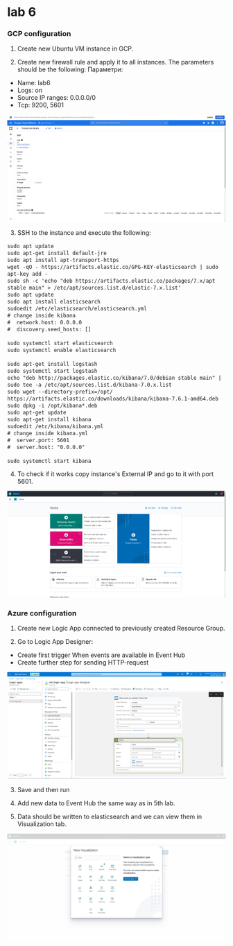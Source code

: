 # lab 6
### GCP configuration

1. Create new Ubuntu VM instance in GCP.

2. Create new firewall rule and apply it to all instances. The parameters should be the following:
Параметри:
* Name: lab6
* Logs: on
* Source IP ranges: 0.0.0.0/0
* Tcp: 9200, 5601

![ssh-hd-insight](../img/6/1.png) 

3. SSH to the instance and execute the following:
```
sudo apt update
sudo apt-get install default-jre
sudo apt install apt-transport-https
wget -qO - https://artifacts.elastic.co/GPG-KEY-elasticsearch | sudo apt-key add -
sudo sh -c 'echo "deb https://artifacts.elastic.co/packages/7.x/apt stable main" > /etc/apt/sources.list.d/elastic-7.x.list'
sudo apt update
sudo apt install elasticsearch
sudoedit /etc/elasticsearch/elasticsearch.yml
# change inside kibana
#  network.host: 0.0.0.0
#  discovery.seed_hosts: []

sudo systemctl start elasticsearch
sudo systemctl enable elasticsearch

sudo apt-get install logstash
sudo systemctl start logstash
echo "deb http://packages.elastic.co/kibana/7.0/debian stable main" | sudo tee -a /etc/apt/sources.list.d/kibana-7.0.x.list
sudo wget --directory-prefix=/opt/ https://artifacts.elastic.co/downloads/kibana/kibana-7.6.1-amd64.deb
sudo dpkg -i /opt/kibana*.deb
sudo apt-get update
sudo apt-get install kibana
sudoedit /etc/kibana/kibana.yml
# change inside kibana.yml
#  server.port: 5601
#  server.host: "0.0.0.0"

sudo systemctl start kibana
```

4. To check if it works copy instance's External IP and go to it with port 5601.

![ssh-hd-insight](../img/6/3.png)

### Azure configuration

1. Create new Logic App connected to previously created Resource Group.

2. Go to Logic App Designer:
* Create first trigger When events are available in Event Hub
* Create further step for sending HTTP-request

![ssh-hd-insight](../img/6/4.png)

3. Save and then run

4. Add new data to Event Hub the same way as in 5th lab.

5. Data should be written to elasticsearch and we can view them in Visualization tab.

![ssh-hd-insight](../img/6/5.jpg)
